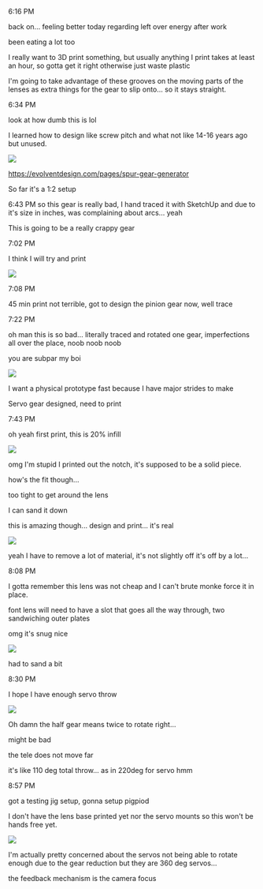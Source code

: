 6:16 PM

back on... feeling better today regarding left over energy after work

been eating a lot too

I really want to 3D print something, but usually anything I print takes at least an hour, so gotta get it right otherwise just waste plastic

I'm going to take advantage of these grooves on the moving parts of the lenses as extra things for the gear to slip onto... so it stays straight.

6:34 PM

look at how dumb this is lol

I learned how to design like screw pitch and what not like 14-16 years ago but unused.


<img src="./images/rough-spur-gear.JPG"/>

https://evolventdesign.com/pages/spur-gear-generator

So far it's a 1:2 setup

6:43 PM so this gear is really bad, I hand traced it with SketchUp and due to it's size in inches, was complaining about arcs... yeah

This is going to be a really crappy gear

7:02 PM

I think I will try and print

<img src="./images/gear-design.JPG"/>

7:08 PM

45 min print not terrible, got to design the pinion gear now, well trace

7:22 PM

oh man this is so bad... literally traced and rotated one gear, imperfections all over the place, noob noob noob

you are subpar my boi

<img src="./images/tracing-noob.JPG"/>

I want a physical prototype fast because I have major strides to make

Servo gear designed, need to print

7:43 PM

oh yeah first print, this is 20% infill

<img src="./images/first-project-print.JPG"/>

omg I'm stupid I printed out the notch, it's supposed to be a solid piece.

how's the fit though...

too tight to get around the lens

I can sand it down

this is amazing though... design and print... it's real

<img src="./images/dreams-to-memes.JPG"/>

yeah I have to remove a lot of material, it's not slightly off it's off by a lot...

8:08 PM

I gotta remember this lens was not cheap and I can't brute monke force it in place.

font lens will need to have a slot that goes all the way through, two sandwiching outer plates

omg it's snug nice

<img src="./images/snug.JPG"/>

had to sand a bit

8:30 PM

I hope I have enough servo throw

<img src="./images/focus-gear-set.JPG"/>

Oh damn the half gear means twice to rotate right...

might be bad

the tele does not move far

it's like 110 deg total throw... as in 220deg for servo hmm

8:57 PM

got a testing jig setup, gonna setup pigpiod

I don't have the lens base printed yet nor the servo mounts so this won't be hands free yet.

<img src="./images/jig.JPG"/>

I'm actually pretty concerned about the servos not being able to rotate enough due to the gear reduction but they are 360 deg servos...

the feedback mechanism is the camera focus

